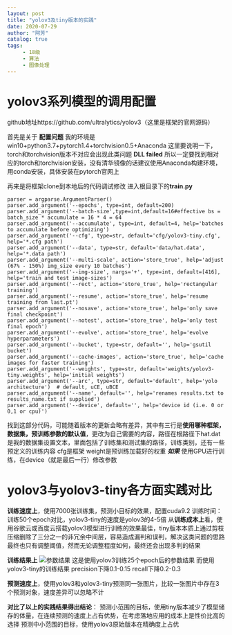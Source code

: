 ```yaml
---
layout: post
title: "yolov3及tiny版本的实践"
date: 2020-07-29
author: "阿芳"
catalog: true
tags:
     - 18级
     - 算法
     - 图像处理
---
```


# yolov3系列模型的调用配置
github地址https://github.com/ultralytics/yolov3（这里是框架的官网源码）

首先是关于 **配置问题**
我的环境是win10+python3.7+pytorch1.4+torchvision0.5+Anaconda
这里要说明一下，torch和torchvision版本不对应会出现此类问题
**DLL failed**
所以一定要找到相对应的torch和torchvision安装，没有清华镜像的话建议使用Anaconda构建环境，用conda安装，具体安装在pytorch官网上

再来是将框架clone到本地后的代码调试修改
进入根目录下的**train.py**
```
parser = argparse.ArgumentParser()
parser.add_argument('--epochs', type=int, default=200)  
parser.add_argument('--batch-size',type=int,default=16#effective bs = batch_size * accumulate = 16 * 4 = 64
parser.add_argument('--accumulate', type=int, default=4, help='batches to accumulate before optimizing')
parser.add_argument('--cfg', type=str, default='cfg/yolov3-tiny.cfg', help='*.cfg path')
parser.add_argument('--data', type=str, default='data/hat.data', help='*.data path')
parser.add_argument('--multi-scale', action='store_true', help='adjust (67% - 150%) img_size every 10 batches')
parser.add_argument('--img-size', nargs='+', type=int, default=[416], help='train and test image-sizes')
parser.add_argument('--rect', action='store_true', help='rectangular training')
parser.add_argument('--resume', action='store_true', help='resume training from last.pt')
parser.add_argument('--nosave', action='store_true', help='only save final checkpoint')
parser.add_argument('--notest', action='store_true', help='only test final epoch')
parser.add_argument('--evolve', action='store_true', help='evolve hyperparameters')
parser.add_argument('--bucket', type=str, default='', help='gsutil bucket')
parser.add_argument('--cache-images', action='store_true', help='cache images for faster training')
parser.add_argument('--weights', type=str, default='weights/yolov3-tiny.weights', help='initial weights')
parser.add_argument('--arc', type=str, default='default', help='yolo architecture')  # default, uCE, uBCE
parser.add_argument('--name', default='', help='renames results.txt to results_name.txt if supplied')
parser.add_argument('--device', default='', help='device id (i.e. 0 or 0,1 or cpu)')
```
找到这部分代码，可能随着版本的更新会略有差异，其中有三行是**使用哪种框架，数据集，预训练参数的默认值**，更改为自己需要的内容，路径在根路径下hat.dat是我的数据集设置文本，里面包括了训练集和测试集的路径，训练类别，还有一些预定义的训练内容
cfg是框架
weight是预训练加载好的权重
_**如果**_ 使用GPU进行训练，在device（就是最后一行）修改参数

# yolov3与yolov3-tiny各方面实践对比
**训练速度上**，使用7000张训练集，预测小目标的效果，配置cuda9.2
训练时间：训练50个epoch对比，yolov3-tiny的速度是yolov3的4-5倍
从**训练成本上**看，使用谷歌云或百度云搭载yolov3模型进行训练的效果最佳，tiny版本本质上通过剪枝压缩删除了三分之一的非冗余中间层，容易造成漏判和误判，解决这类问题的思路最终也只有调整阈值，然而无论调整程度如何，最终还会出现多判的结果

**训练结果上**
![参数结果](result.PNG)
这是使用yolov3训练25个epoch后的参数结果
而使用yolov3-tiny的训练结果
precision下降0.1-0.15
recall下降0.2-0.3

**预测速度上**，使用yolov3和yolov3-tiny预测同一张图片，比较一张图片中存在3个预测对象，速度差异可以忽略不计

**对比了以上的实践结果得出结论**：
预测小范围的目标，使用tiny版本减少了模型储存的体量，在连续预测的速度上占有优势，在考虑落地应用的成本上是性价比高的选择
预测中小范围的目标，使用yolov3原始版本在精确度上占优
